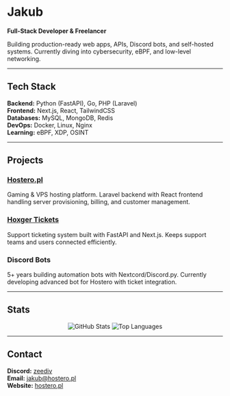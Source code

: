 # Jakub

**Full-Stack Developer & Freelancer**

Building production-ready web apps, APIs, Discord bots, and self-hosted systems. Currently diving into cybersecurity, eBPF, and low-level networking.

---

## Tech Stack

**Backend:** Python (FastAPI), Go, PHP (Laravel)  
**Frontend:** Next.js, React, TailwindCSS  
**Databases:** MySQL, MongoDB, Redis  
**DevOps:** Docker, Linux, Nginx  
**Learning:** eBPF, XDP, OSINT

---

## Projects

### [Hostero.pl](https://hostero.pl)
Gaming & VPS hosting platform. Laravel backend with React frontend handling server provisioning, billing, and customer management.

### [Hoxger Tickets](https://tickets.hoxger.pl)
Support ticketing system built with FastAPI and Next.js. Keeps support teams and users connected efficiently.

### Discord Bots
5+ years building automation bots with Nextcord/Discord.py. Currently developing advanced bot for Hostero with ticket integration.

---

## Stats

<div align="center">
  
![GitHub Stats](https://github-readme-stats.vercel.app/api?username=zeedivx&show_icons=true&theme=dark&hide_border=true&count_private=true)
![Top Languages](https://github-readme-stats.vercel.app/api/top-langs/?username=zeedivx&layout=compact&theme=dark&hide_border=true)

</div>

---

## Contact

**Discord:** [zeediv](https://discord.com/users/444132380119138312)  
**Email:** jakub@hostero.pl  
**Website:** [hostero.pl](https://hostero.pl)
